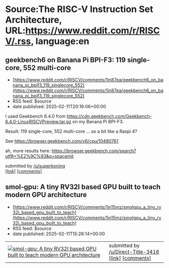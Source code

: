 # Source:The RISC-V Instruction Set Architecture, URL:https://www.reddit.com/r/RISCV/.rss, language:en

## geekbench6 on Banana Pi BPI-F3: 119 single-core, 552 multi-core
 - [https://www.reddit.com/r/RISCV/comments/1in87ea/geekbench6_on_banana_pi_bpif3_119_singlecore_552](https://www.reddit.com/r/RISCV/comments/1in87ea/geekbench6_on_banana_pi_bpif3_119_singlecore_552)
 - RSS feed: $source
 - date published: 2025-02-11T20:16:06+00:00

<!-- SC_OFF --><div class="md"><p>I used Geekbench 6.4.0 from <a href="https://cdn.geekbench.com/Geekbench-6.4.0-LinuxRISCVPreview.tar.gz">https://cdn.geekbench.com/Geekbench-6.4.0-LinuxRISCVPreview.tar.gz</a> on my Banana Pi BPI-F3.</p> <p>Result: 119 single-core, 552 multi-core ... so a bit like a Raspi 4?</p> <p>See <a href="https://browser.geekbench.com/v6/cpu/10480761">https://browser.geekbench.com/v6/cpu/10480761</a></p> <p>ah, more results here: <a href="https://browser.geekbench.com/search?utf8=%E2%9C%93&amp;q=spacemit">https://browser.geekbench.com/search?utf8=%E2%9C%93&amp;q=spacemit</a></p> </div><!-- SC_ON --> &#32; submitted by &#32; <a href="https://www.reddit.com/user/superkoning"> /u/superkoning </a> <br/> <span><a href="https://www.reddit.com/r/RISCV/comments/1in87ea/geekbench6_on_banana_pi_bpif3_119_singlecore_552/">[link]</a></span> &#32; <span><a href="https://www.reddit.com/r/RISCV/comments/1in87ea/geekbench6_on_banana_pi_bpif3_119_singlecore_552/">[comments]</a>

## smol-gpu: A tiny RV32I based GPU built to teach modern GPU architecture
 - [https://www.reddit.com/r/RISCV/comments/1in15mz/smolgpu_a_tiny_rv32i_based_gpu_built_to_teach](https://www.reddit.com/r/RISCV/comments/1in15mz/smolgpu_a_tiny_rv32i_based_gpu_built_to_teach)
 - RSS feed: $source
 - date published: 2025-02-11T15:28:14+00:00

<table> <tr><td> <a href="https://www.reddit.com/r/RISCV/comments/1in15mz/smolgpu_a_tiny_rv32i_based_gpu_built_to_teach/"> <img src="https://external-preview.redd.it/cSjC67aISpl1Q_rBhm1HHc6Dcqk0fghcBl205ExPwXI.jpg?width=640&amp;crop=smart&amp;auto=webp&amp;s=b9a9033fa8de56a25a7b6cce911e1605bb379786" alt="smol-gpu: A tiny RV32I based GPU built to teach modern GPU architecture" title="smol-gpu: A tiny RV32I based GPU built to teach modern GPU architecture" /> </a> </td><td> &#32; submitted by &#32; <a href="https://www.reddit.com/user/Direct-Title-3416"> /u/Direct-Title-3416 </a> <br/> <span><a href="https://github.com/Grubre/smol-gpu">[link]</a></span> &#32; <span><a href="https://www.reddit.com/r/RISCV/comments/1in15mz/smolgpu_a_tiny_rv32i_based_gpu_built_to_teach/">[comments]</a></span> </td></tr></table>

